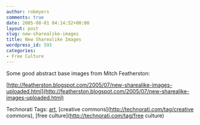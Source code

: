 ```yaml
---
author: robmyers
comments: true
date: 2005-08-01 04:14:52+00:00
layout: post
slug: new-sharealike-images
title: New Sharealike Images
wordpress_id: 593
categories:
- Free Culture
---
```


  
Some good abstract base images from Mitch Featherston:  


  
[http://featherston.blogspot.com/2005/07/new-sharealike-images-uploaded.html](http://featherston.blogspot.com/2005/07/new-sharealike-images-uploaded.html)  


  


Technorati Tags: [art](http://technorati.com/tag/art), [creative commons](http://technorati.com/tag/creative commons), [free culture](http://technorati.com/tag/free culture)

  


